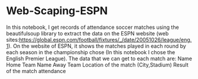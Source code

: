 # Web-Scaping-ESPN
In this notebook, I get records of attendance soccer matches using the beautifulsoup library to extract the data on the ESPN website (web sites:https://global.espn.com/football/fixtures/_/date/20051026/league/eng.1). On the website of ESPN, it shows the matches played in each round by each season in the championship chose (In this notebook I chose the English Premier League). The data that we can get to each match are:  Name Home Team Name Away Team Location of the match (City,Stadium) Result of the match attendance

